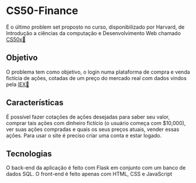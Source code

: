 # CS50-Finance
É o último problem set proposto no curso, disponibilizado por Harvard, de Introdução a ciências da computação e Desenvolvimento Web chamado [CS50x🔗](https://cs50.harvard.edu/x/2021/) 

## Objetivo
O problema tem como objetivo, o login numa plataforma de compra e venda fictícia de ações, cotadas de um preço do mercado real com dados vindos pela [IEX🔗](https://iexcloud.io/)

## Características
É possível fazer cotações de ações desejadas para saber seu valor, comprar tais ações com dinheiro fictício (o usuário começa com $10,000), ver suas ações
compradas e quais os seus preços atuais, vender essas ações. Para usar o site é preciso criar uma conta e estar logado.

## Tecnologias
O back-end da aplicação é feito com Flask em conjunto com um banco de dados SQL. O front-end é feito apenas com HTML, CSS e JavaScript
